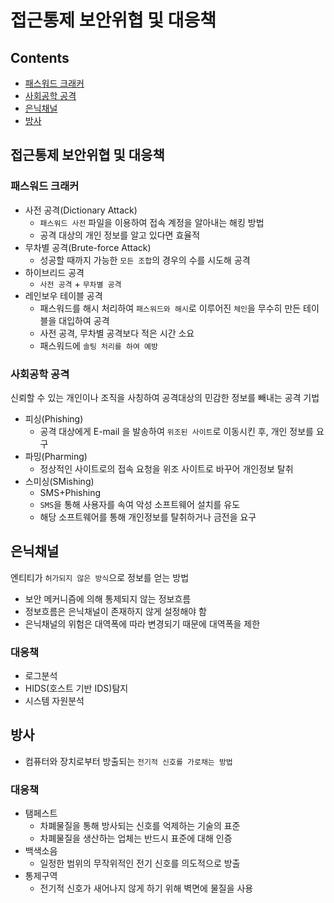 접근통제 보안위협 및 대응책
===

Contents
---

- [패스워드 크래커](#패스워드-크래커)
- [사회공학 공격](#사회공학-공격)
- [은닉채널](#은닉채널)
- [방사](#방사)

접근통제 보안위협 및 대응책
---

### 패스워드 크래커

- 사전 공격(Dictionary Attack)
  - `패스워드 사전` 파일을 이용하여 접속 계정을 알아내는 해킹 방법
  - 공격 대상의 개인 정보를 알고 있다면 효율적
- 무차별 공격(Brute-force Attack)
  - 성공할 때까지 가능한 `모든 조합`의 경우의 수를 시도해 공격
- 하이브리드 공격
  - `사전 공격` + `무차별 공격`
- 레인보우 테이블 공격
  - 패스워드를 해시 처리하여 `패스워드와 해시`로 이루어진 `체인`을 무수히 만든 테이블을 대입하여 공격
  - 사전 공격, 무차별 공격보다 적은 시간 소요
  - 패스워드에 `솔팅 처리를 하여 예방`

### 사회공학 공격

신뢰할 수 있는 개인이나 조직을 사칭하여 공격대상의 민감한 정보를 빼내는 공격 기법

- 피싱(Phishing)
  - 공격 대상에게 E-mail 을 발송하여 `위조된 사이트`로 이동시킨 후, 개인 정보를 요구
- 파밍(Pharming)
  - 정상적인 사이트로의 접속 요청을 위조 사이트로 바꾸어 개인정보 탈취
- 스미싱(SMishing)
  - SMS+Phishing
  - `SMS`을 통해 사용자를 속여 악성 소프트웨어 설치를 유도
  - 해당 소프트웨어를 통해 개인정보를 탈취하거나 금전을 요구

은닉채널
---

엔티티가 `허가되지 않은 방식`으로 정보를 얻는 방법

- 보안 메커니즘에 의해 통제되지 않는 정보흐름
- 정보흐름은 은닉채널이 존재하지 않게 설정해야 함
- 은닉채널의 위험은 대역폭에 따라 변경되기 때문에 대역폭을 제한

### 대응책

- 로그분석
- HIDS(호스트 기반 IDS)탐지
- 시스템 자원분석

방사
---

- 컴퓨터와 장치로부터 방출되는 `전기적 신호를 가로채는 방법`

### 대응책

- 탬페스트
  - 차폐물질을 통해 방사되는 신호를 억제하는 기술의 표준
  - 차폐물질을 생산하는 업체는 반드시 표준에 대해 인증
- 백색소음
  - 일정한 범위의 무작위적인 전기 신호를 의도적으로 방출
- 통제구역
  - 전기적 신호가 새어나지 않게 하기 위해 벽면에 물질을 사용
